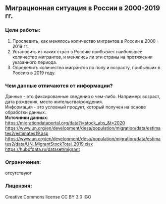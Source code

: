 ## Миграционная ситуация в России в 2000-2019 гг.  
### Цели работы:    
1. Проследить, как менялось количество мигрантов в России в 2000 - 2019 гг.    
2. Установить из каких стран в Россию прибывает наибольшее количество мигрантов, и менялись ли эти страны на протяжении указанного периода.     
3. Определить количество мигрантов по полу и возрасту, прибывших в Россию в 2019 году.
### Чем данные отличаются от информации?
Данные - это фиксированные сведения о чем-либо. Например: возраст, дата рождения, место жительства/рождения.     
Информация - это условный продукт, который получен на основе обработки данных.     
**Источники данных**:    
https://migrationdataportal.org/data?i=stock_abs_&t=2020      
https://www.un.org/en/development/desa/population/migration/data/estimates2/estimates19.asp
https://www.un.org/en/development/desa/population/migration/data/estimates2/data/UN_MigrantStockTotal_2019.xlsx
https://hubofdata.ru/dataset/migrant     
### Ограничения:    
отсутствуют       
### Лицензия:    
Creative Commons license CC BY 3.0 IGO
